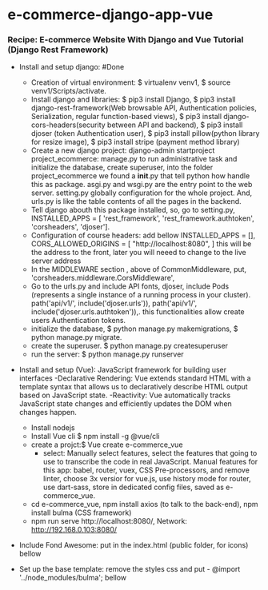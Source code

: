 # e-commerce-django-app-vue
### Recipe: E-commerce Website With Django and Vue Tutorial (Django Rest Framework)
 
- Install and setup django: #Done
  - Creation of virtual environment: $ virtualenv venv1, $ source venv1/Scripts/activate. 
  - Install django and libraries: $ pip3 install Django, $ pip3 install django-rest-framework(Web browsable API, Authentication policies, Serialization, regular function-based views), 
    $ pip3 install django-cors-headers(security between API and backend), $ pip3 install djoser (token Authentication user),
    $ pip3 install pillow(python library for resize image), $ pip3 install stripe (payment method library)
  - Create a new django project: django-admin startproject project_ecommerce: 
    manage.py to run administrative task and initialize the database, create superuser, into the folder project_ecommerce we found 
    a __init__.py that tell python how handle this as package. asgi.py and wsgi.py are the entry point to the web server. 
    setting.py globally configuration for the whole project. And, urls.py is like the table contents of all the pages in the backend. 
  - Tell django abouth this package installed, so, go to setting.py, INSTALLED_APPS = [ 'rest_framework', 'rest_framework.authtoken', 
    'corsheaders', 'djoser'].
  - Configuration of course headers: add bellow INSTALLED_APPS = [], CORS_ALLOWED_ORIGINS = [ "http://localhost:8080", ]
    this will be the address to the front, later you will neeed to change to the live server address
  - In the MIDDLEWARE section , above of CommonMiddleware, put, 'corsheaders.middleware.CorsMiddleware',
  - Go to the urls.py and include API fonts, djoser, include Pods (represents a single instance of a running process in your cluster).
    path('api/v1/', include('djoser.urls')), path('api/v1/', include('djoser.urls.authtoken')),. this functionalities allow create
    users Authentication tokens. 
  - initialize the database, $ python manage.py makemigrations, $ python manage.py migrate. 
  - create the superuser. $ python manage.py createsuperuser  
  - run the server: $ python manage.py runserver

- Install and setup (Vue): JavaScript framework for building user interfaces
                           -Declarative Rendering: Vue extends standard HTML with a template syntax that allows us to 
                                        declaratively describe HTML output based on JavaScript state.
                           -Reactivity: Vue automatically tracks JavaScript state 
                                        changes and efficiently updates the DOM when changes happen.                      

  - Install nodejs
  - Install Vue cli $ npm install -g @vue/cli
  - create a projct:$ Vue create e-commerce_vue
    - select: Manually select features, select the features that going to use to transcribe the code in real JavaScript.
              Manual features for this app: babel, router, vuex, CSS Pre-processors, and remove linter, choose 3x versior for vue.js,
                                            use history mode for router, use dart-sass, store in dedicated config files, 
                                            saved as e-commerce_vue. 
  - cd e-commerce_vue, npm install axios (to talk to the back-end), npm install bulma (CSS framework)
  - npm run serve http://localhost:8080/, Network: http://192.168.0.103:8080/ 
  
- Include Fond Awesome: put in the index.html (public folder, for icons) bellow <title><%=htmlwebpackpuglin.option,title %></title> 
                        <link rel="stylesheet" href="https://cdnjs.cloudflare.com/ajax/libs/font-awesome/5.15.2/css/all.min.css">

- Set up the base template: remove the styles css and put - @import '../node_modules/bulma';
                            bellow <template> put <div id="wrapper">, create a navbar <nav class="navbar is-dark">, <div class="navbar-brand">
                            add section and buttons. log in, and cart. 

   -inspect the browser for mobile view. Modify App.vue: navbar...@click="showMobileMenu = !showMobileMenu">, v-bind:class="{'is-active' : showMobileMenu}">,                

-Back-end: 
        - creating django app and models for products.
        - python manage.py startapp 
          - models.py: where we describe to the database the types of infotmation, 
            - class category: name, slug, 
              - class meta: ordering data(tuple), __string__ represetantions,
                get_absolute_url.
            - class product: name, slug, description, price, image, thumbnail, date_added. 
              - class Meta: ordering data(tuple), __string__ represetantions, get_absolute_url, get_image, 
                get_thumbnail, make_thumbnail. 
            - register app (models) admin.py 
            - Add in settings.py: MEDIA_URL = '/media/',  MEDIA_ROOT = BASE_DIR / 'media/', 
            - Add in urls.py: + static(settings.MEDIA_URL, document_root=settings.MEDIA_ROOT)

            
- create serializer and views for the products> get info from the database and retrive in json
   - create a serealizers.py:
               import django-rest-framework, and .models, 
               create the class ProductSerializer, create a class meta and make a model to get the information, and later, configure what field, 
               with a tuple with the information we will retrive. 
   - create a urls.py in the product app. 
                                     
- create a simple front page: go to the home.
  - home.Vue: header welcome, list of products.

- view a product: 

- Sette opp vuex/state: src-store-index.js add cart items, Authentication, login. 

- Make it possible to add to the cart: 

    - Add funtionalities to the vuex, mutations create initializestore(state). 
                                       to store items in the local store of the web. 

    - initialize store in app.vue: beforeCreated() computed function 
    
    - add button to product page: computed function 

    